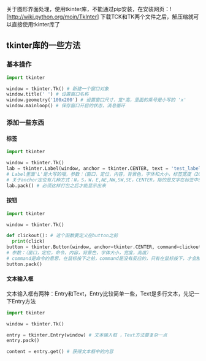 关于图形界面处理，使用tkinter库，不能通过pip安装，在安装网页：![http://wiki.python.org/moin/TkInter]
下载TCK和TK两个文件之后，解压缩就可以直接使用tkinter库了

## tkinter库的一些方法

### 基本操作

```python
import tkinter

window = tkinter.Tk() # 新建一个窗口对象
window.title(' ') # 设置窗口名称
window.geometry('100x200') # 设置窗口尺寸，宽*高，里面的乘号是小写的 'x'
window.mainloop() # 保存窗口开启的状态，消息循环
```

### 添加一些东西

#### 标签

```python
import tkinter

window = tkinter.Tk()
lab = tkinter.Label(window, anchor = tkinter.CENTER, text = 'test_label', bg = 'yellow', font = 'Arial, 14', width = 20, height = 2)
# Label里面'L'是大写的哦，参数：（窗口，定位，内容，背景色，字体和大小，标签宽度（20表示20个字符宽），标签长度）
# 关于anchor定位有几种方式：N，S，W，E,NE,NW,SW,SE，CENTER，指的是文字在标签中的位置，默认居中
lab.pack() # 必须这样打包之后才能显示出来
```

#### 按钮

```python
import tkinter

window = tkinter.Tk()

def clickout(): # 这个函数要定义在button之前
  print(click)
button = tkinter.Button(window, anchor=tkinter.CENTER, command=clickout, text='test_button', bg='blue', font='Arial, 12', width=25, height=2)
# 参数：（窗口，定位，命令，内容，背景色，字体大小，宽度，高度）
# command是命令的意思，在鼠标按下之前，command是没有反应的，只有在鼠标按下，才会触发指令，调用clickout这个函数，clickout后面不能加(),否则程序到这里的时候就会直接调用执行。
button.pack()
```

#### 文本输入框
文本输入框有两种：Entry和Text，Entry比较简单一些，Text是多行文本，先记一下Entry方法

```python
import tkinter

window = tkinter.Tk()

entry = tkinter.Entry(window) # 文本输入框 ，Text方法要复杂一点
entry.pack()

content = entry.get() # 获得文本框中的内容
```
